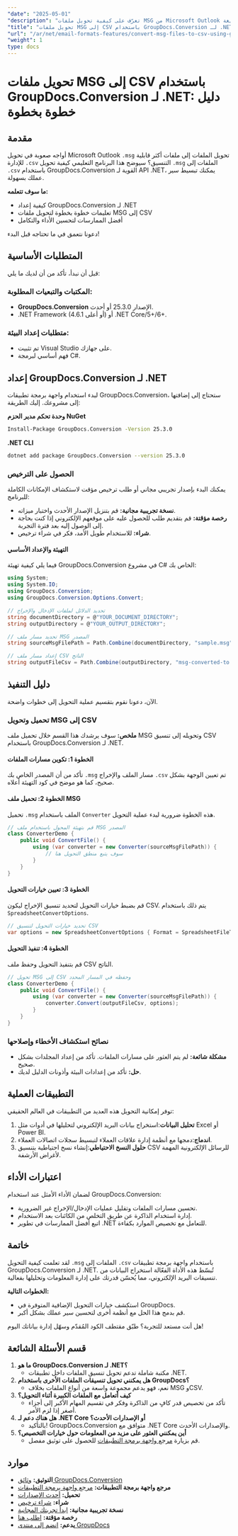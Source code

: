 ```yaml
---
"date": "2025-05-01"
"description": "تعرّف على كيفية تحويل ملفات MSG من Microsoft Outlook إلى صيغة CSV باستخدام GroupDocs.Conversion لـ .NET. يوفر هذا الدليل تعليمات خطوة بخطوة، وأفضل الممارسات، ونصائح للتكامل."
"title": "تحويل ملفات MSG إلى CSV باستخدام GroupDocs.Conversion لـ .NET - دليل خطوة بخطوة"
"url": "/ar/net/email-formats-features/convert-msg-files-to-csv-using-groupdocs-conversion-for-net/"
"weight": 1
type: docs
---
```

# تحويل ملفات MSG إلى CSV باستخدام GroupDocs.Conversion لـ .NET: دليل خطوة بخطوة

## مقدمة

أواجه صعوبة في تحويل Microsoft Outlook `.msg` تحويل الملفات إلى ملفات أكثر قابلية للإدارة `.csv` التنسيق؟ سيوضح هذا البرنامج التعليمي كيفية تحويل `.msg` الملفات إلى `.csv` باستخدام GroupDocs.Conversion القوية لـ API .NET، يمكنك تبسيط سير عملك بسهولة.

**ما سوف تتعلمه:**
- كيفية إعداد GroupDocs.Conversion لـ .NET
- تعليمات خطوة بخطوة لتحويل ملفات MSG إلى CSV
- أفضل الممارسات لتحسين الأداء والتكامل

دعونا نتعمق في ما تحتاجه قبل البدء!

## المتطلبات الأساسية

قبل أن نبدأ، تأكد من أن لديك ما يلي:

### المكتبات والتبعيات المطلوبة:
- **GroupDocs.Conversion** الإصدار 25.3.0 أو أحدث.
- .NET Framework (4.6.1 أو أعلى) أو .NET Core/5+/6+.

### متطلبات إعداد البيئة:
- تم تثبيت Visual Studio على جهازك.
- فهم أساسي لبرمجة C#.

## إعداد GroupDocs.Conversion لـ .NET

لبدء استخدام واجهة برمجة تطبيقات GroupDocs.Conversion، ستحتاج إلى إضافتها إلى مشروعك. إليك الطريقة:

**وحدة تحكم مدير الحزم NuGet**
```bash
Install-Package GroupDocs.Conversion -Version 25.3.0
```

**.NET CLI**
```bash
dotnet add package GroupDocs.Conversion --version 25.3.0
```

### الحصول على الترخيص

يمكنك البدء بإصدار تجريبي مجاني أو طلب ترخيص مؤقت لاستكشاف الإمكانات الكاملة للبرنامج:

- **نسخة تجريبية مجانية:** قم بتنزيل الإصدار الأحدث واختبار ميزاته.
- **رخصة مؤقتة:** قم بتقديم طلب للحصول عليه على موقعهم الإلكتروني إذا كنت بحاجة إلى الوصول إليه بعد فترة التجربة.
- **شراء:** للاستخدام طويل الأمد، فكر في شراء ترخيص.

#### التهيئة والإعداد الأساسي

فيما يلي كيفية تهيئة GroupDocs.Conversion في مشروع C# الخاص بك:

```csharp
using System;
using System.IO;
using GroupDocs.Conversion;
using GroupDocs.Conversion.Options.Convert;

// تحديد الدلائل لملفات الإدخال والإخراج
string documentDirectory = @"YOUR_DOCUMENT_DIRECTORY";
string outputDirectory = @"YOUR_OUTPUT_DIRECTORY";

// تحديد مسار ملف MSG المصدر
string sourceMsgFilePath = Path.Combine(documentDirectory, "sample.msg");

// إعداد مسار ملف CSV الناتج
string outputFileCsv = Path.Combine(outputDirectory, "msg-converted-to.csv");
```

## دليل التنفيذ

الآن، دعونا نقوم بتقسيم عملية التحويل إلى خطوات واضحة.

### تحميل وتحويل MSG إلى CSV

**ملخص:** سوف يرشدك هذا القسم خلال تحميل ملف MSG وتحويله إلى تنسيق CSV باستخدام GroupDocs.Conversion لـ .NET.

#### الخطوة 1: تكوين مسارات الملفات
تأكد من أن المصدر الخاص بك `.msg` مسار الملف والإخراج `.csv` تم تعيين الوجهة بشكل صحيح، كما هو موضح في كود التهيئة أعلاه.

#### الخطوة 2: تحميل ملف MSG

تحميل `.msg` الملف باستخدام `Converter` هذه الخطوة ضرورية لبدء عملية التحويل.

```csharp
// قم بتهيئة المحول باستخدام ملف MSG المصدر
class ConverterDemo {
    public void ConvertFile() {
        using (var converter = new Converter(sourceMsgFilePath)) {
            // سوف يتبع منطق التحويل هنا
        }
    }
}
```

#### الخطوة 3: تعيين خيارات التحويل
قم بضبط خيارات التحويل لتحديد تنسيق الإخراج ليكون CSV. يتم ذلك باستخدام `SpreadsheetConvertOptions`.

```csharp
// تحديد خيارات التحويل لتنسيق CSV
var options = new SpreadsheetConvertOptions { Format = SpreadsheetFileType.Csv };
```

#### الخطوة 4: تنفيذ التحويل
قم بتنفيذ التحويل وحفظ ملف CSV الناتج.

```csharp
// تحويل MSG إلى CSV وحفظه في المسار المحدد
class ConverterDemo {
    public void ConvertFile() {
        using (var converter = new Converter(sourceMsgFilePath)) {
            converter.Convert(outputFileCsv, options);
        }
    }
}
```

### نصائح استكشاف الأخطاء وإصلاحها
- **مشكلة شائعة:** لم يتم العثور على مسارات الملفات. تأكد من إعداد المجلدات بشكل صحيح.
- **حل:** تأكد من إعدادات البيئة وأذونات الدليل لديك.

## التطبيقات العملية

توفر إمكانية التحويل هذه العديد من التطبيقات في العالم الحقيقي:
1. **تحليل البيانات**:استخراج بيانات البريد الإلكتروني لتحليلها في أدوات مثل Excel أو Power BI.
2. **اندماج**:دمجها مع أنظمة إدارة علاقات العملاء لتبسيط سجلات اتصالات العملاء.
3. **حلول النسخ الاحتياطي**:إنشاء نسخ احتياطية بتنسيق CSV للرسائل الإلكترونية المهمة لأغراض الأرشفة.

## اعتبارات الأداء

لضمان الأداء الأمثل عند استخدام GroupDocs.Conversion:
- تحسين مسارات الملفات وتقليل عمليات الإدخال/الإخراج غير الضرورية.
- إدارة استخدام الذاكرة عن طريق التخلص من الكائنات بعد الاستخدام.
- اتبع أفضل الممارسات في تطوير .NET للتعامل مع تخصيص الموارد بكفاءة.

## خاتمة

لقد تعلمت كيفية التحويل `.msg` الملفات إلى `.csv` باستخدام واجهة برمجة تطبيقات GroupDocs.Conversion لـ .NET. تُبسّط هذه الأداة الفعّالة استخراج البيانات من تنسيقات البريد الإلكتروني، مما يُحسّن قدرتك على إدارة المعلومات وتحليلها بفعالية.

**الخطوات التالية:**
- استكشف خيارات التحويل الإضافية المتوفرة في GroupDocs.
- قم بدمج هذا الحل مع أنظمة أخرى لتحسين سير عملك بشكل أكبر.

هل أنت مستعد للتجربة؟ طبّق مقتطف الكود المُقدّم وسهّل إدارة بياناتك اليوم!

## قسم الأسئلة الشائعة

1. **ما هو GroupDocs.Conversion لـ .NET؟**
   - مكتبة شاملة تدعم تحويل تنسيق الملفات داخل تطبيقات .NET.
2. **هل يمكنني تحويل تنسيقات الملفات الأخرى باستخدام GroupDocs؟**
   - نعم، فهو يدعم مجموعة واسعة من أنواع الملفات بخلاف MSG وCSV.
3. **كيف أتعامل مع الملفات الكبيرة أثناء التحويل؟**
   - تأكد من تخصيص قدر كافٍ من الذاكرة وفكر في تقسيم المهام الأكبر إلى أجزاء أصغر إذا لزم الأمر.
4. **هل هناك دعم لـ .NET Core أو الإصدارات الأحدث؟**
   - بالتأكيد! GroupDocs.Conversion متوافق مع .NET Core والإصدارات الأحدث.
5. **أين يمكنني العثور على مزيد من المعلومات حول خيارات التخصيص؟**
   - قم بزيارة [مرجع واجهة برمجة التطبيقات](https://reference.groupdocs.com/conversion/net/) للحصول على توثيق مفصل.

## موارد
- **التوثيق:** [وثائق GroupDocs.Conversion](https://docs.groupdocs.com/conversion/net/)
- **مرجع واجهة برمجة التطبيقات:** [مرجع واجهة برمجة التطبيقات](https://reference.groupdocs.com/conversion/net/)
- **تحميل:** [أحدث الإصدارات](https://releases.groupdocs.com/conversion/net/)
- **شراء:** [شراء ترخيص](https://purchase.groupdocs.com/buy)
- **نسخة تجريبية مجانية:** [ابدأ تجربتك المجانية](https://releases.groupdocs.com/conversion/net/)
- **رخصة مؤقتة:** [اطلب هنا](https://purchase.groupdocs.com/temporary-license/)
- **يدعم:** [انضم إلى منتدى GroupDocs](https://forum.groupdocs.com/c/conversion/10)